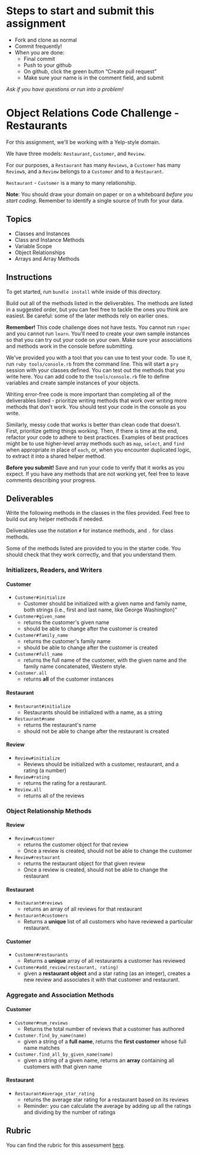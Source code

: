#  Steps to start and submit this assignment
  
  
- Fork and clone as normal
- Commit frequently!
- When you are done:
    - Final commit
    - Push to your github
    - On github, click the green button “Create pull request”
    - Make sure your name is in the comment field, and submit
  
*Ask if you have questions or run into a problem!*
  
#  Object Relations Code Challenge - Restaurants
  
  
For this assignment, we'll be working with a Yelp-style domain.
  
We have three models: `Restaurant`, `Customer`, and `Review`.
  
For our purposes, a `Restaurant` has many `Reviews`, a `Customer` has many `Review`s, and a `Review` belongs to a `Customer` and to a `Restaurant`.
  
`Restaurant` - `Customer` is a many to many relationship.
  
**Note**: You should draw your domain on paper or on a whiteboard _before you start coding_. Remember to identify a single source of truth for your data.
  
##  Topics
  
  
- Classes and Instances
- Class and Instance Methods
- Variable Scope
- Object Relationships
- Arrays and Array Methods
  
##  Instructions
  
  
To get started, run `bundle install` while inside of this directory.
  
Build out all of the methods listed in the deliverables. The methods are listed in a suggested order, but you can feel free to tackle the ones you think are easiest. Be careful: some of the later methods rely on earlier ones.
  
**Remember!** This code challenge does not have tests. You cannot run `rspec` and you cannot run `learn`. You'll need to create your own sample instances so that you can try out your code on your own. Make sure your associations and methods work in the console before submitting.
  
We've provided you with a tool that you can use to test your code. To use it, run `ruby tools/console.rb` from the command line. This will start a `pry` session with your classes defined. You can test out the methods that you write here. You can add code to the `tools/console.rb` file to define variables and create sample instances of your objects.
  
Writing error-free code is more important than completing all of the deliverables listed - prioritize writing methods that work over writing more methods that don't work. You should test your code in the console as you write.
  
Similarly, messy code that works is better than clean code that doesn't. First, prioritize getting things working. Then, if there is time at the end, refactor your code to adhere to best practices. Examples of best practices might be to use higher-level array methods such as `map`, `select`, and `find` when appropriate in place of `each`, or, when you encounter duplicated logic, to extract it into a shared helper method.
  
**Before you submit!** Save and run your code to verify that it works as you expect. If you have any methods that are not working yet, feel free to leave comments describing your progress.
  
##  Deliverables
  
  
Write the following methods in the classes in the files provided. Feel free to build out any helper methods if needed.
  
Deliverables use the notation `#` for instance methods, and `.` for class methods.
  
Some of the methods listed are provided to you in the starter code. You should check that they work correctly, and that you understand them.
  
###  Initializers, Readers, and Writers
  
  
####  Customer
  
  
- `Customer#initialize`
  - Customer should be initialized with a given name and family name, both strings (i.e., first and last name, like George Washington)"
- `Customer#given_name`
  - returns the customer's given name
  - should be able to change after the customer is created
- `Customer#family_name`
  - returns the customer's family name
  - should be able to change after the customer is created
- `Customer#full_name`
  - returns the full name of the customer, with the given name and the family name concatenated, Western style.
- `Customer.all`
  - returns **all** of the customer instances
  
####  Restaurant
  
  
- `Restaurant#initialize`
  - Restaurants should be initialized with a name, as a string
- `Restaurant#name`
  - returns the restaurant's name
  - should not be able to change after the restaurant is created
  
####  Review
  
  
- `Review#initialize`
  - Reviews should be initialized with a customer, restaurant, and a rating (a number)
- `Review#rating`
  - returns the rating for a restaurant.
- `Review.all`
  - returns all of the reviews
  
###  Object Relationship Methods
  
  
####  Review
  
  
- `Review#customer`
  - returns the customer object for that review
  - Once a review is created, should not be able to change the customer
- `Review#restaurant`
  - returns the restaurant object for that given review
  - Once a review is created, should not be able to change the restaurant
  
####  Restaurant
  
  
- `Restaurant#reviews`
  - returns an array of all reviews for that restaurant
- `Restaurant#customers`
  - Returns a **unique** list of all customers who have reviewed a particular restaurant.
  
####  Customer
  
  
- `Customer#restaurants`
  - Returns a **unique** array of all restaurants a customer has reviewed
- `Customer#add_review(restaurant, rating)`
  - given a **restaurant object** and a star rating (as an integer), creates a new review and associates it with that customer and restaurant.
  
###  Aggregate and Association Methods
  
  
####  Customer
  
  
- `Customer#num_reviews`
  - Returns the total number of reviews that a customer has authored
- `Customer.find_by_name(name)`
  - given a string of a **full name**, returns the **first customer** whose full name matches
- `Customer.find_all_by_given_name(name)`
  - given a string of a given name, returns an **array** containing all customers with that given name
  
####  Restaurant
  
  
- `Restaurant#average_star_rating`
  - returns the average star rating for a restaurant based on its reviews
  - Reminder: you can calculate the average by adding up all the ratings and dividing by the number of ratings
  
##  Rubric
  
  
You can find the rubric for this assessment [here](https://github.com/learn-co-curriculum/se-rubrics/blob/master/module-1.md ).
  